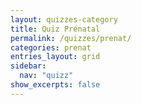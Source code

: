 ```yaml
---
layout: quizzes-category
title: Quiz Prénatal
permalink: /quizzes/prenat/
categories: prenat
entries_layout: grid
sidebar:
  nav: "quizz"
show_excerpts: false
---
```


